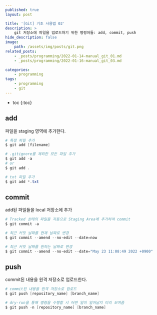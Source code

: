 ```yaml
---
published: true
layout: post

title: '[Git] 기초 사용법 02'
description: >
    git 저장소에 파일을 업로드하기 위한 명령어들: add, commit, push
hide_description: false
image:
    path: /assets/img/posts/git.png
related_posts:
    - _posts/programming/2022-01-14-manual_git_01.md
    - _posts/programming/2022-01-16-manual_git_03.md

categories:
    - programming
tags:
    - programming
    - git
---
```

* toc
{:toc}

## add

파일을 staging 영역에 추가한다.  

```powershell
# 특정 파일 추가
$ git add [filename]

# .gitignore를 제외한 모든 파일 추가
$ git add -a
# or
$ git add .

# txt 파일 추가
$ git add *.txt
```

## commit

add된 파일들을 local 저장소에 추가  

```powershell
# Tracked 상태의 파일을 자동으로 Staging Area에 추가하여 commit
$ git commit -a

# 최근 커밋 날짜를 현재 날짜로 변경
$ git commit --amend --no-edit --date=now

# 최근 커밋 날짜를 원하는 날짜로 변경
$ git commit --amend --no-edit --date="May 23 11:08:49 2022 +0900"
```

## push

commit된 내용을 원격 저장소로 업로드한다.  

```powershell
# commit된 내용을 원격 저장소로 업로드
$ git push [repository_name] [branch_name]

# dry-run을 통해 명령을 수행할 시 어떤 일이 일어날지 미리 보여줌
$ git push -n [repository_name] [branch_name]
```